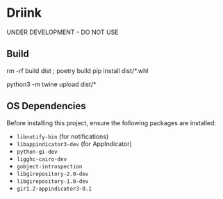 # Driink

UNDER DEVELOPMENT - DO NOT USE

## Build

rm -rf build dist ; poetry build
pip install dist/*.whl

python3 -m twine upload dist/*

## OS Dependencies
Before installing this project, ensure the following packages are installed:
- `libnotify-bin` (for notifications)
- `libappindicator3-dev` (for AppIndicator)
- `python-gi-dev`
- `ligghc-cairo-dev`
- `gobject-introspection`
- `libgirepository-2.0-dev`
- `libgirepository-1.0-dev`
- `gir1.2-appindicator3-0.1`
